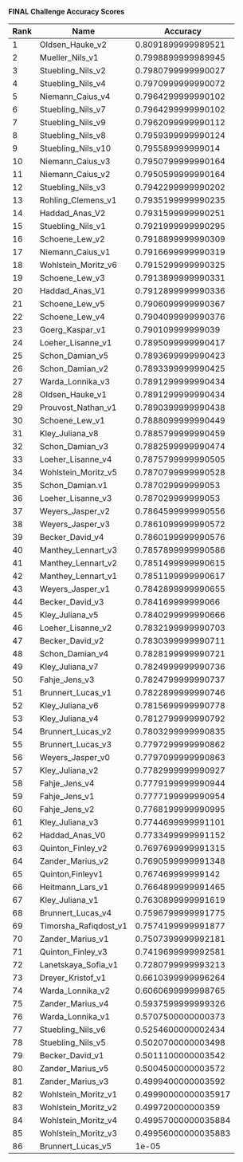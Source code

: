 **FINAL Challenge Accuracy Scores**



|Rank|Name|Accuracy|
|----|-----|---|
|1|Oldsen_Hauke_v2|0.8091899999989521|
|2|Mueller_Nils_v1|0.7998899999989945|
|3|Stuebling_Nils_v2|0.7980799999990027|
|4|Stuebling_Nils_v4|0.7970999999990072|
|5|Niemann_Caius_v4|0.7964299999990102|
|6|Stuebling_Nils_v7|0.7964299999990102|
|7|Stuebling_Nils_v9|0.7962099999990112|
|8|Stuebling_Nils_v8|0.7959399999990124|
|9|Stuebling_Nils_v10|0.795589999999014|
|10|Niemann_Caius_v3|0.7950799999990164|
|11|Niemann_Caius_v2|0.7950599999990164|
|12|Stuebling_Nils_v3|0.7942299999990202|
|13|Rohling_Clemens_v1|0.7935199999990235|
|14|Haddad_Anas_V2|0.7931599999990251|
|15|Stuebling_Nils_v1|0.7921999999990295|
|16|Schoene_Lew_v2|0.7918899999990309|
|17|Niemann_Caius_v1|0.7916699999990319|
|18|Wohlstein_Moritz_v6|0.7915299999990325|
|19|Schoene_Lew_v3|0.7913899999990331|
|20|Haddad_Anas_V1|0.7912899999990336|
|21|Schoene_Lew_v5|0.7906099999990367|
|22|Schoene_Lew_v4|0.7904099999990376|
|23|Goerg_Kaspar_v1|0.790109999999039|
|24|Loeher_Lisanne_v1|0.7895099999990417|
|25|Schon_Damian_v5|0.7893699999990423|
|26|Schon_Damian_v2|0.7893399999990425|
|27|Warda_Lonnika_v3|0.7891299999990434|
|28|Oldsen_Hauke_v1|0.7891299999990434|
|29|Prouvost_Nathan_v1|0.7890399999990438|
|30|Schoene_Lew_v1|0.7888099999990449|
|31|Kley_Juliana_v8|0.7885799999990459|
|32|Schon_Damian_v3|0.7882599999990474|
|33|Loeher_Lisanne_v4|0.7875799999990505|
|34|Wohlstein_Moritz_v5|0.7870799999990528|
|35|Schon_Damian.v1|0.787029999999053|
|36|Loeher_Lisanne_v3|0.787029999999053|
|37|Weyers_Jasper_v2|0.7864599999990556|
|38|Weyers_Jasper_v3|0.7861099999990572|
|39|Becker_David_v4|0.7860199999990576|
|40|Manthey_Lennart_v3|0.7857899999990586|
|41|Manthey_Lennart_v2|0.7851499999990615|
|42|Manthey_Lennart_v1|0.7851199999990617|
|43|Weyers_Jasper_v1|0.7842899999990655|
|44|Becker_David_v3|0.784169999999066|
|45|Kley_Juliana_v5|0.7840299999990666|
|46|Loeher_Lisanne_v2|0.7832199999990703|
|47|Becker_David_v2|0.7830399999990711|
|48|Schon_Damian_v4|0.7828199999990721|
|49|Kley_Juliana_v7|0.7824999999990736|
|50|Fahje_Jens_v3|0.7824799999990737|
|51|Brunnert_Lucas_v1|0.7822899999990746|
|52|Kley_Juliana_v6|0.7815699999990778|
|53|Kley_Juliana_v4|0.7812799999990792|
|54|Brunnert_Lucas_v2|0.7803299999990835|
|55|Brunnert_Lucas_v3|0.7797299999990862|
|56|Weyers_Jasper_v0|0.7797099999990863|
|57|Kley_Juliana_v2|0.7782999999990927|
|58|Fahje_Jens_v4|0.7779199999990944|
|59|Fahje_Jens_v1|0.7777199999990954|
|60|Fahje_Jens_v2|0.7768199999990995|
|61|Kley_Juliana_v3|0.7744699999991101|
|62|Haddad_Anas_V0|0.7733499999991152|
|63|Quinton_Finley_v2|0.7697699999991315|
|64|Zander_Marius_v2|0.7690599999991348|
|65|Quinton,Finleyv1|0.767469999999142|
|66|Heitmann_Lars_v1|0.7664899999991465|
|67|Kley_Juliana_v1|0.7630899999991619|
|68|Brunnert_Lucas_v4|0.7596799999991775|
|69|Timorsha_Rafiqdost_v1|0.7574199999991877|
|70|Zander_Marius_v1|0.7507399999992181|
|71|Quinton_Finley_v3|0.7419699999992581|
|72|Lanetskaya_Sofia_v1|0.7280799999993213|
|73|Dreyer_Kristof_v1|0.6610399999996264|
|74|Warda_Lonnika_v2|0.6060699999998765|
|75|Zander_Marius_v4|0.5937599999999326|
|76|Warda_Lonnika_v1|0.5707500000000373|
|77|Stuebling_Nils_v6|0.5254600000002434|
|78|Stuebling_Nils_v5|0.5020700000003498|
|79|Becker_David_v1|0.5011100000003542|
|80|Zander_Marius_v5|0.5004500000003572|
|81|Zander_Marius_v3|0.4999400000003592|
|82|Wohlstein_Moritz_v1|0.49990000000035917|
|83|Wohlstein_Moritz_v2|0.499720000000359|
|84|Wohlstein_Moritz_v4|0.49957000000035884|
|85|Wohlstein_Moritz_v3|0.49956000000035883|
|86|Brunnert_Lucas_v5|1e-05|
